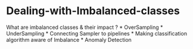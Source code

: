 # Dealing-with-Imbalanced-classes
What are imbalanced classes &amp; their impact ? * OverSampling * UnderSampling * Connecting Sampler to pipelines * Making classification algorithm aware of Imbalance * Anomaly Detection 

